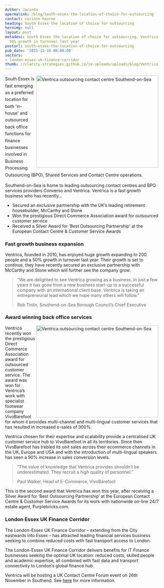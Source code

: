 ```yaml
---
Author: Jacinda
apermalink: /blog/south-essex-the-location-of-choice-for-outsourcing
contact: corinne-hearne
heading: South Essex the location of choice for outsourcing
heroimg: null
layout: post
metadesc: South Essex the location of choice for outsourcing. Ventrica has seen a
  50% growth in turnover last year
posturl: south-essex-the-location-of-choice-for-outsourcing
pub_date: '2015-11-16 00:00:00'
sectors:
- london-essex-uk-finance-corridor
thumb: //clarity-strategies.github.io/ie-uploads/uploads/blog/Ventrica_mini.jpg
---
```


<p><span style='line-height: 1.6;'><img alt='Ventrica outsourcing contact centre Southend-on-Sea' src='//clarity-strategies.github.io/ie-uploads/uploads/blog/Ventrica_400.jpg' style='width: 400px; height: 300px; margin-left: 2px; margin-right: 2px; float: right;'/>South Essex is fast emerging as a preferred location for both 'in-house' and outsourced back office functions for finance businesses involved in Business Processing Outsourcing (BPO), Shared Services and Contact Centre operations.</span></p><p>Southend-on-Sea is home to leading outsourcing contact centres and BPO services providers Converso and Ventrica. Ventrica is a fast growth business who has recently…</p><ul><li>Secured an exclusive partnership with the UK’s leading retirement housebuilder, McCarthy and Stone</li><li>Won the prestigious Direct Commerce Association award for outsourced customer service</li><li>Received a Silver Award for ‘Best Outsourcing Partnership’ at the European Contact Centre &amp; Customer Service Awards</li></ul><h3>Fast growth business expansion</h3><p>Ventrica, founded in 2010, has enjoyed huge growth expanding to 200 people and a 50% growth in turnover last year. Their growth is set to continue, they have recently secured an exclusive partnership with McCarthy and Stone which will further see the company grow.</p><blockquote><p>“We are delighted to see Ventrica growing as a business. In just a few years it has gone from a new business start-up to a successful company with an international client base. Ventrica is taking an entrepreneurial lead which we hope many others will follow.”</p><p>Rob Tinlin, Southend-on-Sea Borough Council’s Chief Executive</p></blockquote><h3><span style='line-height: 1.2;'>Award winning back office services</span></h3><p><img alt='Ventrica outsourcing contact centre Southend-on-Sea' src='//clarity-strategies.github.io/ie-uploads/uploads/blog/Ventrica_400_2.jpg' style='width: 400px; height: 300px; margin-left: 2px; margin-right: 2px; float: right;'/>Ventrica recently won the prestigious Direct Commerce Association award for outsourced customer service. The award was won for Ventrica’s work with specialist footwear company VivoBarefoot for whom it provides multi-channel and multi-lingual customer services that has resulted in increased e-sales of 300%.</p><p>Ventrica chosen for their expertise and scalability provide a centralised UK customer service hub to VivoBarefoot in all its territories. Since then VivoBarefoot has trebled its unit sales across their ecommerce channels in the UK, Europe and USA and with the introduction of multi-lingual speakers has seen a 90% increase in sales conversion levels.</p><blockquote><p>“The value of knowledge that Ventrica provides shouldn’t be underestimated. They recruit a high quality of personnel.”</p><p>Paul Walker, Head of E-Commerce, VivoBarefoot</p></blockquote><p>This is the second award that Ventrica has won this year, after receiving a Silver Award for ‘Best Outsourcing Partnership’ at the European Contact Centre &amp; Customer Service Awards for its work with nationwide on-line 24/7 estate agent, Purplebricks.com.</p><h3>London Essex UK Finance Corridor</h3><p>The London-Essex UK Finance Corridor – extending from the City eastwards into Essex – has attracted leading financial services business seeking to combine reduced costs with fast transport access to London.</p><p>The London-Essex UK Finance Corridor delivers benefits for IT Finance businesses seeking the optimal UK location: reduced costs, skilled people and academic expertise, all combined with fast data and transport connectivity to London’s global finance hub. </p><p>Ventrica will be hosting a UK Contact Centre Forum event on 26th November in Southend. See <a href='http://uk-ccf.co.uk/26th-november-2015/' target='_blank'>here</a> for more information. </p>